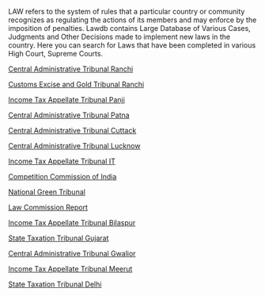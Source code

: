 LAW refers to the system of rules that a particular country or community recognizes as 
regulating the actions of its members and may enforce by the imposition of penalties.  Lawdb contains 
Large Database of Various Cases, Judgments and Other Decisions made to implement new laws in the country.
Here you can search for Laws that have been completed in various High Court, Supreme Courts.

<a href="https://lawdb.in/central-administrative-tribunal-ranchi">Central Administrative Tribunal Ranchi</a>

<a href="https://lawdb.in/customs-excise-and-gold-tribunal-ranchi">Customs Excise and Gold Tribunal Ranchi</a>

<a href="https://lawdb.in/income-tax-appellate-tribunal-panji">Income Tax Appellate Tribunal Panji</a>

<a href="https://lawdb.in/central-administrative-tribunal-patna">Central Administrative Tribunal Patna</a>

<a href="https://lawdb.in/central-administrative-tribunal-cuttack">Central Administrative Tribunal Cuttack</a>

<a href="https://lawdb.in/central-administrative-tribunal-lucknow">Central Administrative Tribunal Lucknow</a>

<a href="https://lawdb.in/income-tax-appellate-tribunal-it">Income Tax Appellate Tribunal IT</a>

<a href="https://lawdb.in/competition-commission-of-india">Competition Commission of India</a>

<a href="https://lawdb.in/national-green-tribunal">National Green Tribunal</a>

<a href="https://lawdb.in/law-commission-report">Law Commission Report</a>

<a href="https://lawdb.in/income-tax-appellate-tribunal-bilaspur">Income Tax Appellate Tribunal Bilaspur</a>

<a href="https://lawdb.in/state-taxation-tribunal-gujarat">State Taxation Tribunal Gujarat</a>

<a href="https://lawdb.in/central-administrative-tribunal-gwalior">Central Administrative Tribunal Gwalior</a>

<a href="https://lawdb.in/income-tax-appellate-tribunal-meerut">Income Tax Appellate Tribunal Meerut</a>

<a href="https://lawdb.in/state-taxation-tribunal-delhi">State Taxation Tribunal Delhi</a>
